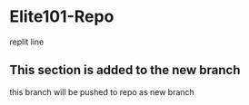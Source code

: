 # Elite101-Repo
replit line

## This section is added to the new branch
this branch will be pushed to repo as new branch